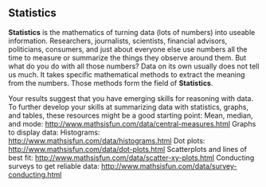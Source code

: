 ## Statistics

**Statistics** is the mathematics of turning data (lots of numbers) into useable information. Researchers, journalists, scientists, financial advisors, politicians, consumers, and just about everyone else use numbers all the time to measure or summarize the things they observe around them.  But what do you do with all those numbers? Data on its own usually does not tell us much. It takes specific mathematical methods to extract the meaning from the numbers. Those methods form the field of **Statistics**.

Your results suggest that you have emerging skills for reasoning with data. To further develop your skills at summarizing data with statistics, graphs, and tables, these resources might be a good starting point:
Mean, median, and mode: http://www.mathsisfun.com/data/central-measures.html
Graphs to display data:
   Histograms: http://www.mathsisfun.com/data/histograms.html
   Dot plots: http://www.mathsisfun.com/data/dot-plots.html
   Scatterplots and lines of best fit:  http://www.mathsisfun.com/data/scatter-xy-plots.html
Conducting surveys to get reliable data: http://www.mathsisfun.com/data/survey-conducting.html
